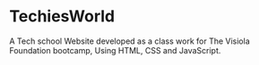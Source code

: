 # TechiesWorld
A Tech school Website developed as a class work for The  Visiola Foundation bootcamp, Using HTML, CSS and JavaScript.
